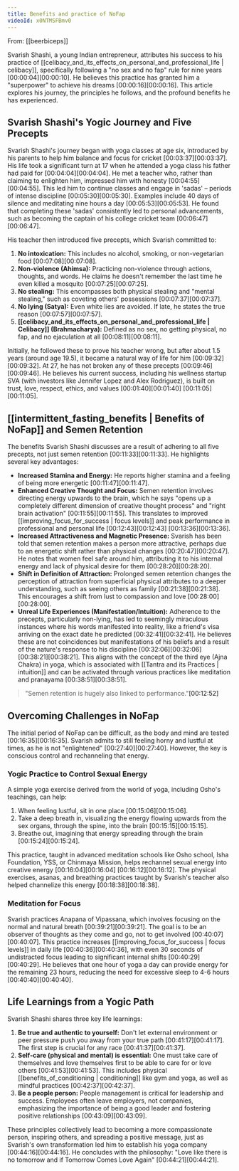 ```yaml
---
title: Benefits and practice of NoFap
videoId: x0NTMSFBmv0
---
```


From: [[beerbiceps]] <br/> 

Svarish Shashi, a young Indian entrepreneur, attributes his success to his practice of [[celibacy_and_its_effects_on_personal_and_professional_life | celibacy]], specifically following a "no sex and no fap" rule for nine years [00:00:04]<a class="yt-timestamp" data-t="00:00:10">[00:00:10]</a>. He believes this practice has granted him a "superpower" to achieve his dreams [00:00:16]<a class="yt-timestamp" data-t="00:00:16">[00:00:16]</a>. This article explores his journey, the principles he follows, and the profound benefits he has experienced.

## Svarish Shashi's Yogic Journey and Five Precepts

Svarish Shashi's journey began with yoga classes at age six, introduced by his parents to help him balance and focus for cricket [00:03:37]<a class="yt-timestamp" data-t="00:03:37">[00:03:37]</a>. His life took a significant turn at 17 when he attended a yoga class his father had paid for [00:04:04]<a class="yt-timestamp" data-t="00:04:04">[00:04:04]</a>. He met a teacher who, rather than claiming to enlighten him, impressed him with honesty [00:04:55]<a class="yt-timestamp" data-t="00:04:55">[00:04:55]</a>. This led him to continue classes and engage in 'sadas' – periods of intense discipline [00:05:30]<a class="yt-timestamp" data-t="00:05:30">[00:05:30]</a>. Examples include 40 days of silence and meditating nine hours a day [00:05:53]<a class="yt-timestamp" data-t="00:05:53">[00:05:53]</a>. He found that completing these 'sadas' consistently led to personal advancements, such as becoming the captain of his college cricket team [00:06:47]<a class="yt-timestamp" data-t="00:06:47">[00:06:47]</a>.

His teacher then introduced five precepts, which Svarish committed to:
1.  **No intoxication:** This includes no alcohol, smoking, or non-vegetarian food [00:07:08]<a class="yt-timestamp" data-t="00:07:08">[00:07:08]</a>.
2.  **Non-violence (Ahimsa):** Practicing non-violence through actions, thoughts, and words. He claims he doesn't remember the last time he even killed a mosquito [00:07:25]<a class="yt-timestamp" data-t="00:07:25">[00:07:25]</a>.
3.  **No stealing:** This encompasses both physical stealing and "mental stealing," such as coveting others' possessions [00:07:37]<a class="yt-timestamp" data-t="00:07:37">[00:07:37]</a>.
4.  **No lying (Satya):** Even white lies are avoided. If late, he states the true reason [00:07:57]<a class="yt-timestamp" data-t="00:07:57">[00:07:57]</a>.
5.  **[[celibacy_and_its_effects_on_personal_and_professional_life | Celibacy]] (Brahmacharya):** Defined as no sex, no getting physical, no fap, and no ejaculation at all [00:08:11]<a class="yt-timestamp" data-t="00:08:11">[00:08:11]</a>.

Initially, he followed these to prove his teacher wrong, but after about 1.5 years (around age 19.5), it became a natural way of life for him [00:09:32]<a class="yt-timestamp" data-t="00:09:32">[00:09:32]</a>. At 27, he has not broken any of these precepts [00:09:46]<a class="yt-timestamp" data-t="00:09:46">[00:09:46]</a>. He believes his current success, including his wellness startup SVA (with investors like Jennifer Lopez and Alex Rodriguez), is built on trust, love, respect, ethics, and values [00:01:40]<a class="yt-timestamp" data-t="00:01:40">[00:01:40]</a> [00:11:05]<a class="yt-timestamp" data-t="00:11:05">[00:11:05]</a>.

## [[intermittent_fasting_benefits | Benefits of NoFap]] and Semen Retention

The benefits Svarish Shashi discusses are a result of adhering to all five precepts, not just semen retention [00:11:33]<a class="yt-timestamp" data-t="00:11:33">[00:11:33]</a>. He highlights several key advantages:

*   **Increased Stamina and Energy:** He reports higher stamina and a feeling of being more energetic [00:11:47]<a class="yt-timestamp" data-t="00:11:47">[00:11:47]</a>.
*   **Enhanced Creative Thought and Focus:** Semen retention involves directing energy upwards to the brain, which he says "opens up a completely different dimension of creative thought process" and "right brain activation" [00:11:55]<a class="yt-timestamp" data-t="00:11:55">[00:11:55]</a>. This translates to improved [[improving_focus_for_success | focus levels]] and peak performance in professional and personal life [00:12:43]<a class="yt-timestamp" data-t="00:12:43">[00:12:43]</a> [00:13:36]<a class="yt-timestamp" data-t="00:13:36">[00:13:36]</a>.
*   **Increased Attractiveness and Magnetic Presence:** Svarish has been told that semen retention makes a person more attractive, perhaps due to an energetic shift rather than physical changes [00:20:47]<a class="yt-timestamp" data-t="00:20:47">[00:20:47]</a>. He notes that women feel safe around him, attributing it to his internal energy and lack of physical desire for them [00:28:20]<a class="yt-timestamp" data-t="00:28:20">[00:28:20]</a>.
*   **Shift in Definition of Attraction:** Prolonged semen retention changes the perception of attraction from superficial physical attributes to a deeper understanding, such as seeing others as family [00:21:38]<a class="yt-timestamp" data-t="00:21:38">[00:21:38]</a>. This encourages a shift from lust to compassion and love [00:28:00]<a class="yt-timestamp" data-t="00:28:00">[00:28:00]</a>.
*   **Unreal Life Experiences (Manifestation/Intuition):** Adherence to the precepts, particularly non-lying, has led to seemingly miraculous instances where his words manifested into reality, like a friend's visa arriving on the exact date he predicted [00:32:41]<a class="yt-timestamp" data-t="00:32:41">[00:32:41]</a>. He believes these are not coincidences but manifestations of his beliefs and a result of the nature's response to his discipline [00:32:06]<a class="yt-timestamp" data-t="00:32:06">[00:32:06]</a> [00:38:21]<a class="yt-timestamp" data-t="00:38:21">[00:38:21]</a>. This aligns with the concept of the third eye (Ajna Chakra) in yoga, which is associated with [[Tantra and its Practices | intuition]] and can be activated through various practices like meditation and pranayama [00:38:51]<a class="yt-timestamp" data-t="00:38:51">[00:38:51]</a>.

> "Semen retention is hugely also linked to performance."<a class="yt-timestamp" data-t="00:12:52">[00:12:52]</a>

## Overcoming Challenges in NoFap

The initial period of NoFap can be difficult, as the body and mind are tested [00:16:35]<a class="yt-timestamp" data-t="00:16:35">[00:16:35]</a>. Svarish admits to still feeling horny and lustful at times, as he is not "enlightened" [00:27:40]<a class="yt-timestamp" data-t="00:27:40">[00:27:40]</a>. However, the key is conscious control and rechanneling that energy.

### Yogic Practice to Control Sexual Energy

A simple yoga exercise derived from the world of yoga, including Osho's teachings, can help:
1.  When feeling lustful, sit in one place [00:15:06]<a class="yt-timestamp" data-t="00:15:06">[00:15:06]</a>.
2.  Take a deep breath in, visualizing the energy flowing upwards from the sex organs, through the spine, into the brain [00:15:15]<a class="yt-timestamp" data-t="00:15:15">[00:15:15]</a>.
3.  Breathe out, imagining that energy spreading through the brain [00:15:24]<a class="yt-timestamp" data-t="00:15:24">[00:15:24]</a>.

This practice, taught in advanced meditation schools like Osho school, Isha Foundation, YSS, or Chinmaya Mission, helps rechannel sexual energy into creative energy [00:16:04]<a class="yt-timestamp" data-t="00:16:04">[00:16:04]</a> [00:16:12]<a class="yt-timestamp" data-t="00:16:12">[00:16:12]</a>. The physical exercises, asanas, and breathing practices taught by Svarish's teacher also helped channelize this energy [00:18:38]<a class="yt-timestamp" data-t="00:18:38">[00:18:38]</a>.

### Meditation for Focus

Svarish practices Anapana of Vipassana, which involves focusing on the normal and natural breath [00:39:21]<a class="yt-timestamp" data-t="00:39:21">[00:39:21]</a>. The goal is to be an observer of thoughts as they come and go, not to get involved [00:40:07]<a class="yt-timestamp" data-t="00:40:07">[00:40:07]</a>. This practice increases [[improving_focus_for_success | focus levels]] in daily life [00:40:36]<a class="yt-timestamp" data-t="00:40:36">[00:40:36]</a>, with even 30 seconds of undistracted focus leading to significant internal shifts [00:40:29]<a class="yt-timestamp" data-t="00:40:29">[00:40:29]</a>. He believes that one hour of yoga a day can provide energy for the remaining 23 hours, reducing the need for excessive sleep to 4-6 hours [00:40:40]<a class="yt-timestamp" data-t="00:40:40">[00:40:40]</a>.

## Life Learnings from a Yogic Path

Svarish Shashi shares three key life learnings:
1.  **Be true and authentic to yourself:** Don't let external environment or peer pressure push you away from your true path [00:41:17]<a class="yt-timestamp" data-t="00:41:17">[00:41:17]</a>. The first step is crucial for any race [00:41:37]<a class="yt-timestamp" data-t="00:41:37">[00:41:37]</a>.
2.  **Self-care (physical and mental) is essential:** One must take care of themselves and love themselves first to be able to care for or love others [00:41:53]<a class="yt-timestamp" data-t="00:41:53">[00:41:53]</a>. This includes physical [[benefits_of_conditioning | conditioning]] like gym and yoga, as well as mindful practices [00:42:37]<a class="yt-timestamp" data-t="00:42:37">[00:42:37]</a>.
3.  **Be a people person:** People management is critical for leadership and success. Employees often leave employers, not companies, emphasizing the importance of being a good leader and fostering positive relationships [00:43:09]<a class="yt-timestamp" data-t="00:43:09">[00:43:09]</a>.

These principles collectively lead to becoming a more compassionate person, inspiring others, and spreading a positive message, just as Svarish's own transformation led him to establish his yoga company [00:44:16]<a class="yt-timestamp" data-t="00:44:16">[00:44:16]</a>. He concludes with the philosophy: "Love like there is no tomorrow and if Tomorrow Comes Love Again" [00:44:21]<a class="yt-timestamp" data-t="00:44:21">[00:44:21]</a>.